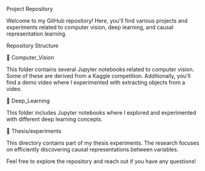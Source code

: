 Project Repository

Welcome to my GitHub repository! Here, you'll find various projects and experiments related to computer vision, deep learning, and causal representation learning.

Repository Structure

📂 Computer_Vision

This folder contains several Jupyter notebooks related to computer vision. Some of these are derived from a Kaggle competition. Additionally, you'll find a demo video where I experimented with extracting objects from a video.

📂 Deep_Learning

This folder includes Jupyter notebooks where I explored and experimented with different deep learning concepts.

📂 Thesis/experiments

This directory contains part of my thesis experiments. The research focuses on efficiently discovering causal representations between variables.

Feel free to explore the repository and reach out if you have any questions!

